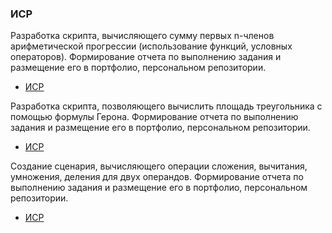 ### ИСР

Разработка скрипта, вычисляющего сумму первых n-членов арифметической прогрессии (использование функций, условных операторов). Формирование отчета по выполнению задания и размещение его в портфолио, персональном репозитории.

+ [ИСР](https://github.com/MozartArthur/Programming-3-4-5-6/blob/master/%D0%A2%D0%B5%D0%BC%D0%B0%201.%D0%92%D0%B2%D0%B5%D0%B4%D0%B5%D0%BD%D0%B8%D0%B5%20%D0%B2%20Python%20%D0%B8%20%D0%BE%D1%81%D0%BD%D0%BE%D0%B2%D1%8B%20%D1%81%D0%B8%D0%BD%D1%82%D0%B0%D0%BA%D1%81%D0%B8%D1%81%D0%B0/%D0%98%D0%A1%D0%A01.py)

Разработка скрипта, позволяющего вычислить площадь треугольника с помощью формулы Герона. Формирование отчета по выполнению задания и размещение его в портфолио, персональном репозитории.

+ [ИСР](https://github.com/MozartArthur/Programming-3-4-5-6/blob/master/%D0%A2%D0%B5%D0%BC%D0%B0%201.%D0%92%D0%B2%D0%B5%D0%B4%D0%B5%D0%BD%D0%B8%D0%B5%20%D0%B2%20Python%20%D0%B8%20%D0%BE%D1%81%D0%BD%D0%BE%D0%B2%D1%8B%20%D1%81%D0%B8%D0%BD%D1%82%D0%B0%D0%BA%D1%81%D0%B8%D1%81%D0%B0/%D0%98%D0%A1%D0%A02.py)

Создание сценария, вычисляющего операции сложения, вычитания, умножения, деления для двух операндов. Формирование отчета по выполнению задания и размещение его в портфолио, персональном репозитории.

+ [ИСР](https://github.com/MozartArthur/Programming-3-4-5-6/blob/master/%D0%A2%D0%B5%D0%BC%D0%B0%201.%D0%92%D0%B2%D0%B5%D0%B4%D0%B5%D0%BD%D0%B8%D0%B5%20%D0%B2%20Python%20%D0%B8%20%D0%BE%D1%81%D0%BD%D0%BE%D0%B2%D1%8B%20%D1%81%D0%B8%D0%BD%D1%82%D0%B0%D0%BA%D1%81%D0%B8%D1%81%D0%B0/%D0%98%D0%A1%D0%A03.py)
